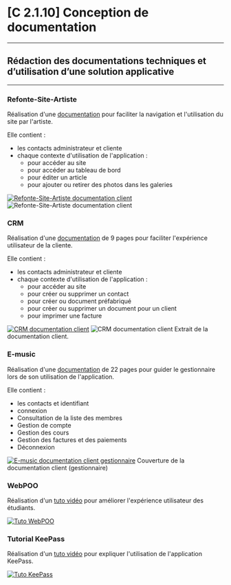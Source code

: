 # [C 2.1.10] Conception de documentation

---
## Rédaction des documentations techniques et d’utilisation d’une solution applicative

---
### Refonte-Site-Artiste

Réalisation d'une [documentation](https://github.com/Louka-Fauvel/Refonte-Site-Artiste/blob/master/document/Documentation%20Client.pdf) 
pour faciliter la navigation et l'utilisation du site par l'artiste.

Elle contient :
- les contacts administrateur et cliente
- chaque contexte d'utilisation de l'application :
  - pour accéder au site
  - pour accéder au tableau de bord
  - pour éditer un article
  - pour ajouter ou retirer des photos dans les galeries

[![Refonte-Site-Artiste documentation client](./doc/refonte-site-artiste_doc.png)](https://github.com/Louka-Fauvel/Refonte-Site-Artiste/blob/master/document/Documentation%20Client.pdf)
![Refonte-Site-Artiste documentation client](./doc/refonte-site-artiste_doc2.png)

### CRM

Réalisation d'une [documentation](http://www.louka-fauvel.fr/assets/doc/Documentation_Client.pdf) 
de 9 pages pour faciliter l'expérience utilisateur de la cliente.

Elle contient :
- les contacts administrateur et cliente
- chaque contexte d'utilisation de l'application :
  - pour accéder au site
  - pour créer ou supprimer un contact
  - pour créer ou document préfabriqué
  - pour créer ou supprimer un document pour un client
  - pour imprimer une facture

[![CRM documentation client](./doc/crm_doc.png)](http://www.louka-fauvel.fr/assets/doc/Documentation_Client.pdf)
![CRM documentation client](./doc/crm_usage.png)
Extrait de la documentation client.

### E-music

Réalisation d'une [documentation](https://github.com/PaulG0/E-Music/blob/test/suivi/Documentation_client_gestionnaire.pdf)
de 22 pages pour guider le gestionnaire lors de son utilisation de 
l'application.

Elle contient :
- les contacts et identifiant
- connexion
- Consultation de la liste des membres
- Gestion de compte
- Gestion des cours
- Gestion des factures et des paiements
- Déconnexion

[![E-music documentation client gestionnaire](./doc/e-music_doc_gestionnaire.png)](https://github.com/PaulG0/E-Music/blob/test/suivi/Documentation_client_gestionnaire.pdf)
Couverture de la documentation client (gestionnaire)

### WebPOO

Réalisation d'un [tuto vidéo](https://www.youtube.com/watch?v=LMfGrRpgTtk) 
pour améliorer l'expérience utilisateur des étudiants.

[![Tuto WebPOO](./doc/webpoo_video.png)](https://www.youtube.com/watch?v=LMfGrRpgTtk)

### Tutorial KeePass

Réalisation d'un [tuto vidéo](https://www.youtube.com/watch?v=pJ5LMMZXM0s)
pour expliquer l'utilisation de l'application KeePass.

[![Tuto KeePass](./doc/keepass_video.png)](https://www.youtube.com/watch?v=pJ5LMMZXM0s)